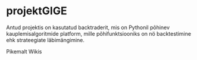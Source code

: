 # projektGIGE

Antud projektis on kasutatud backtraderit, mis on Pythonil põhinev kauplemisalgoritmide platform, mille põhifunktsiooniks on nö backtestimine ehk strateegiate läbimängimine.

Pikemalt Wikis
